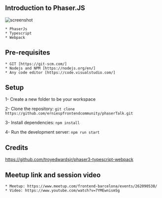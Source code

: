 ## Introduction to Phaser.JS
![screenshot](http://phaser.io/images/img.png)

    * PhaserJs
    * Typescript
    * Webpack

## Pre-requisites

    * GIT [https://git-scm.com/]
    * Nodejs and NPM [https://nodejs.org/en/]
    * Any code editor [https://code.visualstudio.com/]
    
## Setup

1- Create a new folder to be your workspace

2- Clone the repository:  ```git clone https://github.com/erniespfrontendcommunity/phaserTalk.git```
        
3- Install dependencies:   ```npm install```
    
4- Run the development server: ```npm run start```
        
## Credits

https://github.com/troyedwardsjr/phaser3-typescript-webpack


## Meetup link and session video

    * Meetup: https://www.meetup.com/frontend-barcelona/events/262090538/
    * Video: https://www.youtube.com/watch?v=7YMEwnismSg
